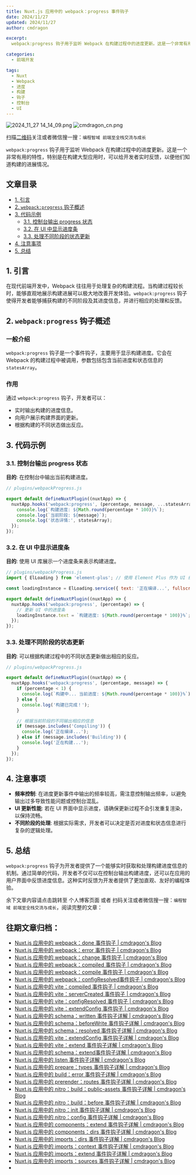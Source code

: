 ```yaml
---
title: Nuxt.js 应用中的 webpack：progress 事件钩子
date: 2024/11/27
updated: 2024/11/27
author: cmdragon

excerpt:
  webpack:progress 钩子用于监听 Webpack 在构建过程中的进度更新。这是一个非常有用的特性，特别是在构建大型应用时，可以给开发者实时反馈，以便他们知道构建的进展情况。

categories:
  - 前端开发

tags:
  - Nuxt
  - Webpack
  - 进度
  - 构建
  - 钩子
  - 控制台
  - UI
---
```


<img src="https://static.cmdragon.cn/blog/images/2024_11_27 14_14_09.png@blog" title="2024_11_27 14_14_09.png" alt="2024_11_27 14_14_09.png"/>

<img src="https://static.cmdragon.cn/blog/images/cmdragon_cn.png" title="cmdragon_cn.png" alt="cmdragon_cn.png"/>


扫描[二维码](https://static.cmdragon.cn/blog/images/cmdragon_cn.png)关注或者微信搜一搜：`编程智域 前端至全栈交流与成长`

`webpack:progress` 钩子用于监听 Webpack 在构建过程中的进度更新。这是一个非常有用的特性，特别是在构建大型应用时，可以给开发者实时反馈，以便他们知道构建的进展情况。


## 文章目录

- [1. 引言](#1-引言)
- [2. `webpack:progress` 钩子概述](#2-webpackprogress-钩子概述)
- [3. 代码示例](#3-代码示例)
  - [3.1. 控制台输出 progress 状态](#31-控制台输出-progress-状态)
  - [3.2. 在 UI 中显示进度条](#32-在-ui-中显示进度条)
  - [3.3. 处理不同阶段的状态更新](#33-处理不同阶段的状态更新)
- [4. 注意事项](#4-注意事项)
- [5. 总结](#5-总结)

## 1. 引言

在现代前端开发中，Webpack 往往用于处理复杂的构建流程。当构建过程较长时，能够直观地展示构建进展可以极大地改善开发体验。`webpack:progress` 钩子使得开发者能够捕获构建的不同阶段及其进度信息，并进行相应的处理和反馈。

## 2. `webpack:progress` 钩子概述

### 一般介绍

`webpack:progress` 钩子是一个事件钩子，主要用于显示构建进度。它会在 Webpack 的构建过程中被调用，参数包括包含当前进度和状态信息的 `statesArray`。

### 作用

通过 `webpack:progress` 钩子，开发者可以：
- 实时输出构建的进度信息。
- 向用户展示构建界面的更新。
- 根据构建的不同状态做出反应。

## 3. 代码示例

### 3.1. 控制台输出 progress 状态

**目的**: 在控制台中输出当前构建进度。

```javascript
// plugins/webpackProgress.js

export default defineNuxtPlugin((nuxtApp) => {
  nuxtApp.hooks('webpack:progress', (percentage, message, ...statesArray) => {
    console.log(`构建进度: ${Math.round(percentage * 100)}%`);
    console.log(`当前阶段: ${message}`);
    console.log('状态详情:', statesArray);
  });
});
```

### 3.2. 在 UI 中显示进度条

**目的**: 使用 UI 库展示一个进度条来表示构建进度。

```javascript
// plugins/webpackProgress.js
import { ElLoading } from 'element-plus'; // 使用 Element Plus 作为 UI 组件库

const loadingInstance = ElLoading.service({ text: '正在编译...', fullscreen: true });

export default defineNuxtPlugin((nuxtApp) => {
  nuxtApp.hooks('webpack:progress', (percentage) => {
    // 更新 UI 中的进度条
    loadingInstance.text = `构建进度: ${Math.round(percentage * 100)}%`;
  });
});
```

### 3.3. 处理不同阶段的状态更新

**目的**: 可以根据构建过程中的不同状态更新做出相应的反应。

```javascript
// plugins/webpackProgress.js

export default defineNuxtPlugin((nuxtApp) => {
  nuxtApp.hooks('webpack:progress', (percentage, message) => {
    if (percentage < 1) {
      console.log(`构建中... 当前进度: ${Math.round(percentage * 100)}%`);
    } else {
      console.log('构建已完成！');
    }

    // 根据当前阶段的不同输出相应的信息
    if (message.includes('Compiling')) {
      console.log('正在编译...');
    } else if (message.includes('Building')) {
      console.log('正在构建...');
    }
  });
});
```

## 4. 注意事项

- **频率控制**: 在进度更新事件中输出的频率较高，需注意控制输出频率，以避免输出过多导致性能问题或控制台混乱。
- **UI 更新性能**: 若在 UI 界面中显示进度，请确保更新过程不会引发重复渲染，以保持流畅。
- **不同阶段的处理**: 根据实际需求，开发者可以决定是否对进度和状态信息进行复杂的逻辑处理。

## 5. 总结

`webpack:progress` 钩子为开发者提供了一个能够实时获取和处理构建进度信息的机制。通过简单的代码，开发者不仅可以在控制台输出构建进度，还可以在应用的用户界面中反馈进度信息。这种实时反馈为开发者提供了更加直观、友好的编程体验。

余下文章内容请点击跳转至 个人博客页面 或者 扫码关注或者微信搜一搜：`编程智域 前端至全栈交流与成长`，阅读完整的文章：

## 往期文章归档：

- [Nuxt.js 应用中的 webpack：done 事件钩子 | cmdragon's Blog](https://blog.cmdragon.cn/posts/3e8fa49cbd4b/)
- [Nuxt.js 应用中的 webpack：error 事件钩子 | cmdragon's Blog](https://blog.cmdragon.cn/posts/0fb47ad58e14/)
- [Nuxt.js 应用中的 webpack：change 事件钩子 | cmdragon's Blog](https://blog.cmdragon.cn/posts/43a57e843f48/)
- [Nuxt.js 应用中的 webpack：compiled 事件钩子 | cmdragon's Blog](https://blog.cmdragon.cn/posts/0b6ec5ce3d59/)
- [Nuxt.js 应用中的 webpack：compile 事件钩子 | cmdragon's Blog](https://blog.cmdragon.cn/posts/7336c7f0809e/)
- [Nuxt.js 应用中的 webpack：configResolved事件钩子 | cmdragon's Blog](https://blog.cmdragon.cn/posts/afe62aeeaf6f/)
- [Nuxt.js 应用中的 vite：compiled 事件钩子 | cmdragon's Blog](https://blog.cmdragon.cn/posts/973541933f38/)
- [Nuxt.js 应用中的 vite：serverCreated 事件钩子 | cmdragon's Blog](https://blog.cmdragon.cn/posts/ab7710befd8e/)
- [Nuxt.js 应用中的 vite：configResolved 事件钩子 | cmdragon's Blog](https://blog.cmdragon.cn/posts/1266785cead8/)
- [Nuxt.js 应用中的 vite：extendConfig 事件钩子 | cmdragon's Blog](https://blog.cmdragon.cn/posts/e1ea2c9a1566/)
- [Nuxt.js 应用中的 schema：written 事件钩子详解 | cmdragon's Blog](https://blog.cmdragon.cn/posts/11121d82a55c/)
- [Nuxt.js 应用中的 schema：beforeWrite 事件钩子详解 | cmdragon's Blog](https://blog.cmdragon.cn/posts/14f648e6cb9f/)
- [Nuxt.js 应用中的 schema：resolved 事件钩子详解 | cmdragon's Blog](https://blog.cmdragon.cn/posts/c343331f3f06/)
- [Nuxt.js 应用中的 vite：extendConfig 事件钩子详解 | cmdragon's Blog](https://blog.cmdragon.cn/posts/5ea147f7e6ee/)
- [Nuxt.js 应用中的 vite：extend 事件钩子详解 | cmdragon's Blog](https://blog.cmdragon.cn/posts/76f8905ddea2/)
- [Nuxt.js 应用中的 schema：extend事件钩子详解 | cmdragon's Blog](https://blog.cmdragon.cn/posts/271e7f413d3a/)
- [Nuxt.js 应用中的 listen 事件钩子详解 | cmdragon's Blog](https://blog.cmdragon.cn/posts/bfdfe1fbb4cc/)
- [Nuxt.js 应用中的 prepare：types 事件钩子详解 | cmdragon's Blog](https://blog.cmdragon.cn/posts/a893a1ffa34a/)
- [Nuxt.js 应用中的 build：error 事件钩子详解 | cmdragon's Blog](https://blog.cmdragon.cn/posts/6ea046edf756/)
- [Nuxt.js 应用中的 prerender：routes 事件钩子详解 | cmdragon's Blog](https://blog.cmdragon.cn/posts/925363b7ba91/)
- [Nuxt.js 应用中的 nitro：build：public-assets 事件钩子详解 | cmdragon's Blog](https://blog.cmdragon.cn/posts/e3ab63fec9ce/)
- [Nuxt.js 应用中的 nitro：build：before 事件钩子详解 | cmdragon's Blog](https://blog.cmdragon.cn/posts/1c70713c402c/)
- [Nuxt.js 应用中的 nitro：init 事件钩子详解 | cmdragon's Blog](https://blog.cmdragon.cn/posts/8122bb43e5c6/)
- [Nuxt.js 应用中的 nitro：config 事件钩子详解 | cmdragon's Blog](https://blog.cmdragon.cn/posts/61ef115005d4/)
- [Nuxt.js 应用中的 components：extend 事件钩子详解 | cmdragon's Blog](https://blog.cmdragon.cn/posts/f1df4f41c9a9/)
- [Nuxt.js 应用中的 components：dirs 事件钩子详解 | cmdragon's Blog](https://blog.cmdragon.cn/posts/0f896139298c/)
- [Nuxt.js 应用中的 imports：dirs 事件钩子详解 | cmdragon's Blog](https://blog.cmdragon.cn/posts/ddb970c3c508/)
- [Nuxt.js 应用中的 imports：context 事件钩子详解 | cmdragon's Blog](https://blog.cmdragon.cn/posts/95d21c3b16f6/)
- [Nuxt.js 应用中的 imports：extend 事件钩子详解 | cmdragon's Blog](https://blog.cmdragon.cn/posts/002d9daf4c46/)
- [Nuxt.js 应用中的 imports：sources 事件钩子详解 | cmdragon's Blog](https://blog.cmdragon.cn/posts/f4858dcadca1/)
-

